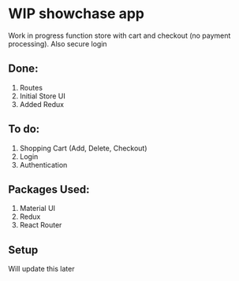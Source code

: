 # WIP showchase app
Work in progress function store with cart and checkout (no payment processing).
Also secure login

## Done:
1. Routes
2. Initial Store UI
3. Added Redux

## To do:
1. Shopping Cart (Add, Delete, Checkout)
2. Login
3. Authentication

## Packages Used:
1. Material UI
2. Redux
3. React Router

## Setup

Will update this later
